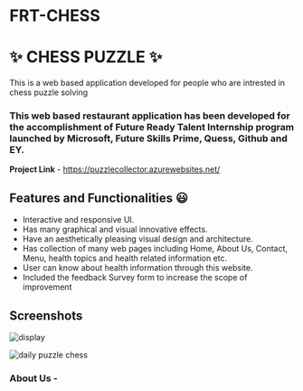 # FRT-CHESS

# ✨ CHESS PUZZLE  ✨

This is a web based application developed for people who are intrested in chess puzzle solving

### This web based restaurant application has been developed for the accomplishment of Future Ready Talent Internship program launched by Microsoft, Future Skills Prime, Quess, Github and EY.


**Project Link** - https://puzzlecollector.azurewebsites.net/


## Features and Functionalities 😃

- Interactive and responsive UI.
- Has many graphical and visual innovative effects.
- Have an aesthetically pleasing visual design and architecture.
- Has collection of many web pages including Home, About Us, Contact, Menu, health topics and health related information etc.
- User can know about health information through this website.
- Included the feedback Survey form to increase the scope of improvement 

## Screenshots

![display](https://user-images.githubusercontent.com/80285847/174723300-76342a45-af5d-40b5-9ab7-0e6ecfe5b14f.jpeg)





![daily puzzle chess](https://user-images.githubusercontent.com/80285847/174723431-87d10f08-9349-46e1-a365-2ff837e08fdd.jpeg)



### About Us -
